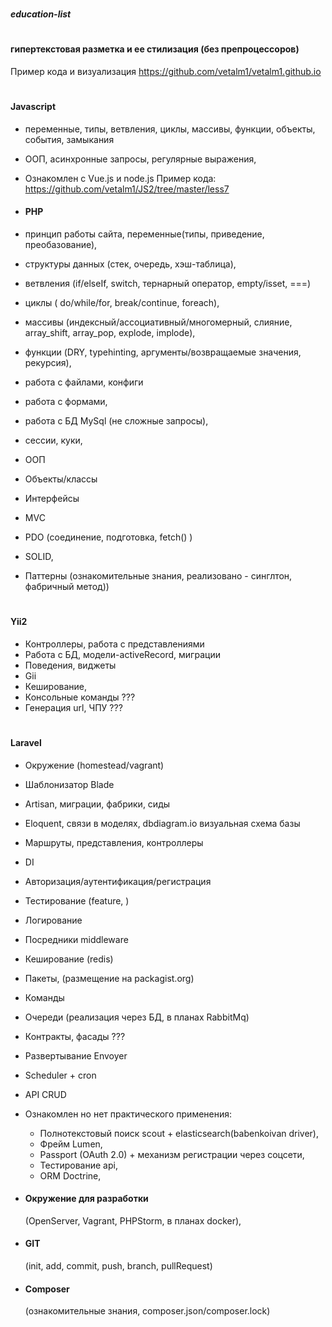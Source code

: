 # <h5>education-list</h5>

# <h4>гипертекстовая разметка и ее стилизация (без препроцессоров)</h4>
Пример кода и визуализация https://github.com/vetalm1/vetalm1.github.io

# <h4>Javascript</h4>
  - переменные, типы, ветвления, циклы, массивы, функции, объекты, события, замыкания
  - ООП, асинхронные запросы, регулярные выражения,
  - Ознакомлен  с Vue.js и node.js
Пример кода:
https://github.com/vetalm1/JS2/tree/master/less7

- <h4>PHP</h4>
- принцип работы сайта, переменные(типы, приведение, преобазование),
- структуры данных (стек, очередь, хэш-таблица),
- ветвления (if/elseIf, switch, тернарный оператор, empty/isset, ===)
- циклы ( do/while/for, break/continue, foreach),
- массивы (индексный/ассоциативный/многомерный, слияние, array_shift, array_pop, explode, implode),
- функции (DRY, typehinting, аргументы/возвращаемые значения, рекурсия),
- работа с файлами, конфиги
- работа с формами,
- работа с БД MySql (не сложные запросы),
- сессии, куки,
- ООП
- Объекты/классы
- Интерфейсы
- MVC
- PDO (соединение, подготовка, fetch() )
- SOLID, 
- Паттерны (ознакомительные знания, реализовано - синглтон, фабричный метод))

# <h4>Yii2</h4>
- Контроллеры, работа с представлениями
- Работа с БД, модели-activeRecord, миграции
- Поведения, виджеты
- Gii
- Кеширование,
- Консольные команды ???
- Генерация url, ЧПУ ???

# <h4>Laravel</h4>
- Окружение (homestead/vagrant)
- Шаблонизатор Blade
- Artisan, миграции, фабрики, сиды
- Eloquent, связи в моделях, dbdiagram.io визуальная схема базы
- Маршруты, представления, контроллеры
- DI
- Авторизация/аутентификация/регистрация
- Тестирование (feature, )
- Логирование
- Посредники middleware
- Кеширование (redis)
- Пакеты, (размещение на packagist.org)
- Команды 
- Очереди (реализация через БД, в планах RabbitMq)
- Контракты, фасады ???
- Развертывание Envoyer
- Scheduler + cron
- API CRUD

- Ознакомлен но нет практического применения:
    - Полнотекстовый поиск scout + elasticsearch(babenkoivan driver),
    - Фрейм Lumen,
    - Passport (OAuth 2.0) + механизм регистрации через соцсети,
    - Тестирование api,
    - ORM Doctrine,
    

+ <h4>Окружение для разработки</h4> (OpenServer, Vagrant, PHPStorm, в планах docker),
+ <h4>GIT</h4> (init, add, commit, push, branch, pullRequest)
+ <h4>Composer</h4> (ознакомительные знания, composer.json/composer.lock)
